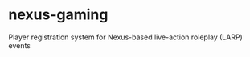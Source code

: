 nexus-gaming
============

Player registration system for Nexus-based live-action roleplay (LARP) events
